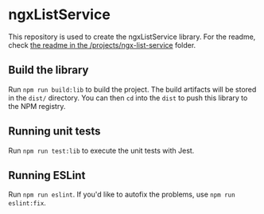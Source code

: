 # ngxListService

This repository is used to create the ngxListService library. For the readme, check [the readme in the /projects/ngx-list-service](/projects/ngx-list-service/README.md) folder.

## Build the library

Run `npm run build:lib` to build the project. The build artifacts will be stored in the `dist/` directory. You can then `cd` into the `dist` to push this library to the NPM registry.

## Running unit tests

Run `npm run test:lib` to execute the unit tests with Jest.

## Running ESLint

Run `npm run eslint`. If you'd like to autofix the problems, use `npm run eslint:fix`.
